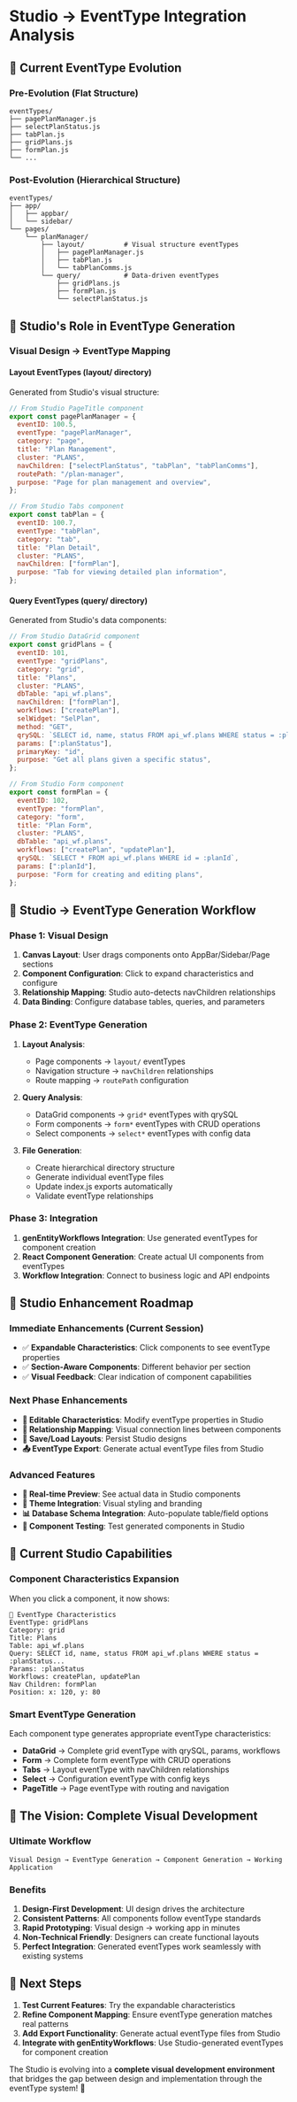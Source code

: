 # Studio → EventType Integration Analysis

## 🎯 **Current EventType Evolution**

### **Pre-Evolution (Flat Structure)**

```
eventTypes/
├── pagePlanManager.js
├── selectPlanStatus.js
├── tabPlan.js
├── gridPlans.js
├── formPlan.js
└── ...
```

### **Post-Evolution (Hierarchical Structure)**

```
eventTypes/
├── app/
│   ├── appbar/
│   └── sidebar/
└── pages/
    └── planManager/
        ├── layout/          # Visual structure eventTypes
        │   ├── pagePlanManager.js
        │   ├── tabPlan.js
        │   └── tabPlanComms.js
        └── query/           # Data-driven eventTypes
            ├── gridPlans.js
            ├── formPlan.js
            └── selectPlanStatus.js
```

## 🎨 **Studio's Role in EventType Generation**

### **Visual Design → EventType Mapping**

#### **Layout EventTypes (layout/ directory)**

Generated from Studio's visual structure:

```javascript
// From Studio PageTitle component
export const pagePlanManager = {
  eventID: 100.5,
  eventType: "pagePlanManager",
  category: "page",
  title: "Plan Management",
  cluster: "PLANS",
  navChildren: ["selectPlanStatus", "tabPlan", "tabPlanComms"],
  routePath: "/plan-manager",
  purpose: "Page for plan management and overview",
};

// From Studio Tabs component
export const tabPlan = {
  eventID: 100.7,
  eventType: "tabPlan",
  category: "tab",
  title: "Plan Detail",
  cluster: "PLANS",
  navChildren: ["formPlan"],
  purpose: "Tab for viewing detailed plan information",
};
```

#### **Query EventTypes (query/ directory)**

Generated from Studio's data components:

```javascript
// From Studio DataGrid component
export const gridPlans = {
  eventID: 101,
  eventType: "gridPlans",
  category: "grid",
  title: "Plans",
  cluster: "PLANS",
  dbTable: "api_wf.plans",
  navChildren: ["formPlan"],
  workflows: ["createPlan"],
  selWidget: "SelPlan",
  method: "GET",
  qrySQL: `SELECT id, name, status FROM api_wf.plans WHERE status = :planStatus ORDER BY id DESC`,
  params: [":planStatus"],
  primaryKey: "id",
  purpose: "Get all plans given a specific status",
};

// From Studio Form component
export const formPlan = {
  eventID: 102,
  eventType: "formPlan",
  category: "form",
  title: "Plan Form",
  cluster: "PLANS",
  dbTable: "api_wf.plans",
  workflows: ["createPlan", "updatePlan"],
  qrySQL: `SELECT * FROM api_wf.plans WHERE id = :planId`,
  params: [":planId"],
  purpose: "Form for creating and editing plans",
};
```

## 🚀 **Studio → EventType Generation Workflow**

### **Phase 1: Visual Design**

1. **Canvas Layout**: User drags components onto AppBar/Sidebar/Page sections
2. **Component Configuration**: Click to expand characteristics and configure
3. **Relationship Mapping**: Studio auto-detects navChildren relationships
4. **Data Binding**: Configure database tables, queries, and parameters

### **Phase 2: EventType Generation**

1. **Layout Analysis**:

   - Page components → `layout/` eventTypes
   - Navigation structure → `navChildren` relationships
   - Route mapping → `routePath` configuration

2. **Query Analysis**:

   - DataGrid components → `grid*` eventTypes with qrySQL
   - Form components → `form*` eventTypes with CRUD operations
   - Select components → `select*` eventTypes with config data

3. **File Generation**:
   - Create hierarchical directory structure
   - Generate individual eventType files
   - Update index.js exports automatically
   - Validate eventType relationships

### **Phase 3: Integration**

1. **genEntityWorkflows Integration**: Use generated eventTypes for component creation
2. **React Component Generation**: Create actual UI components from eventTypes
3. **Workflow Integration**: Connect to business logic and API endpoints

## 🎯 **Studio Enhancement Roadmap**

### **Immediate Enhancements (Current Session)**

- ✅ **Expandable Characteristics**: Click components to see eventType properties
- ✅ **Section-Aware Components**: Different behavior per section
- ✅ **Visual Feedback**: Clear indication of component capabilities

### **Next Phase Enhancements**

- **🔧 Editable Characteristics**: Modify eventType properties in Studio
- **🔗 Relationship Mapping**: Visual connection lines between components
- **💾 Save/Load Layouts**: Persist Studio designs
- **📤 EventType Export**: Generate actual eventType files from Studio

### **Advanced Features**

- **🔄 Real-time Preview**: See actual data in Studio components
- **🎨 Theme Integration**: Visual styling and branding
- **📊 Database Schema Integration**: Auto-populate table/field options
- **🧪 Component Testing**: Test generated components in Studio

## 🎨 **Current Studio Capabilities**

### **Component Characteristics Expansion**

When you click a component, it now shows:

```
🔧 EventType Characteristics
EventType: gridPlans
Category: grid
Title: Plans
Table: api_wf.plans
Query: SELECT id, name, status FROM api_wf.plans WHERE status = :planStatus...
Params: :planStatus
Workflows: createPlan, updatePlan
Nav Children: formPlan
Position: x: 120, y: 80
```

### **Smart EventType Generation**

Each component type generates appropriate eventType characteristics:

- **DataGrid** → Complete grid eventType with qrySQL, params, workflows
- **Form** → Complete form eventType with CRUD operations
- **Tabs** → Layout eventType with navChildren relationships
- **Select** → Configuration eventType with config keys
- **PageTitle** → Page eventType with routing and navigation

## 🚀 **The Vision: Complete Visual Development**

### **Ultimate Workflow**

```
Visual Design → EventType Generation → Component Generation → Working Application
```

### **Benefits**

1. **Design-First Development**: UI design drives the architecture
2. **Consistent Patterns**: All components follow eventType standards
3. **Rapid Prototyping**: Visual design → working app in minutes
4. **Non-Technical Friendly**: Designers can create functional layouts
5. **Perfect Integration**: Generated eventTypes work seamlessly with existing systems

## 🎯 **Next Steps**

1. **Test Current Features**: Try the expandable characteristics
2. **Refine Component Mapping**: Ensure eventType generation matches real patterns
3. **Add Export Functionality**: Generate actual eventType files from Studio
4. **Integrate with genEntityWorkflows**: Use Studio-generated eventTypes for component creation

The Studio is evolving into a **complete visual development environment** that bridges the gap between design and implementation through the eventType system! 🎨

